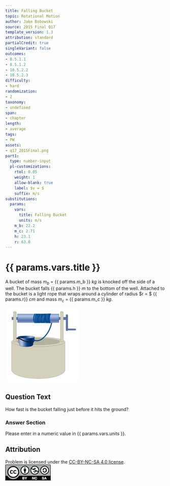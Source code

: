 ```yaml
---
title: Falling Bucket
topic: Rotational Motion
author: Jake Bobowski
source: 2015 Final Q17
template_version: 1.3
attribution: standard
partialCredit: true
singleVariant: false
outcomes:
- 8.5.1.1
- 8.5.1.2
- 10.5.2.2
- 10.5.2.3
difficulty:
- hard
randomization:
- 2
taxonomy:
- undefined
span:
- chapter
length:
- average
tags:
- PW
assets:
- q17_2015Final.png
part1:
  type: number-input
  pl-customizations:
    rtol: 0.05
    weight: 1
    allow-blank: true
    label: $v = $
    suffix: m/s
substitutions:
  params:
    vars:
      title: Falling Bucket
      units: m/s
    m_b: 22.2
    m_c: 2.71
    h: 23.1
    r: 63.0
---
```

# {{ params.vars.title }}
A bucket of mass $m_b$ = {{ params.m_b }} $kg$ is knocked off the side of a well.
The bucket falls {{ params.h }} $m$ to the bottom of the well.
Attached to the bucket is a light rope that wraps around a cylinder of radius $r = $ {{ params.r}} $cm$ and mass $m_c$ = {{ params.m_c }} $kg$.

![](q17_2015Final.png)

## Question Text

How fast is the bucket falling just before it hits the ground?

### Answer Section

Please enter in a numeric value in {{ params.vars.units }}.

## Attribution

Problem is licensed under the [CC-BY-NC-SA 4.0 license](https://creativecommons.org/licenses/by-nc-sa/4.0/).<br> ![The Creative Commons 4.0 license requiring attribution-BY, non-commercial-NC, and share-alike-SA license.](https://raw.githubusercontent.com/firasm/bits/master/by-nc-sa.png)